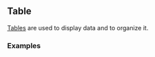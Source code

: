 ## Table

[Tables](https://www.google.com/design/spec/components/data-tables.html)
are used to display data and to organize it.

### Examples
